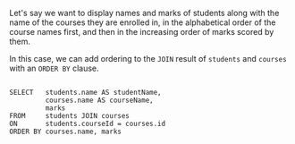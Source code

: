 Let's say we want to display names and marks of students along with the name of the courses they are enrolled in, in the alphabetical order of the course names first, and then in the increasing order of marks scored by them.

In this case, we can add ordering to the `JOIN` result of `students` and `courses` with an `ORDER BY` clause.

<Editor lang="sql" dbName="students2-v3.db">
<code>
SELECT   students.name AS studentName,
         courses.name AS courseName,
         marks
FROM     students JOIN courses
ON       students.courseId = courses.id
ORDER BY courses.name, marks
</code>
</Editor>